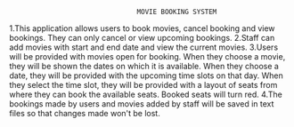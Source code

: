                                     MOVIE BOOKING SYSTEM
1.This application allows users to book movies, cancel booking and view bookings. They can only cancel 
  or view upcoming bookings. 
2.Staff can add movies with start and end date and view the current movies. 
3.Users will be provided with movies open for booking. When they choose a movie, they will be shown the 
  dates on which it is available. When they choose a date, they will be provided with the upcoming time 
  slots on that day. When they select the time slot, they will be provided with a layout of seats from 
  where they can book the available seats. Booked seats will turn red. 
4.The bookings made by users and movies added by staff will be saved in text files so that 
  changes made won't be lost.
 
